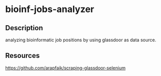# bioinf-jobs-analyzer

## Description
analyzing bioinformatic job positions by using glassdoor as data source.

## Resources
https://github.com/arapfaik/scraping-glassdoor-selenium 
